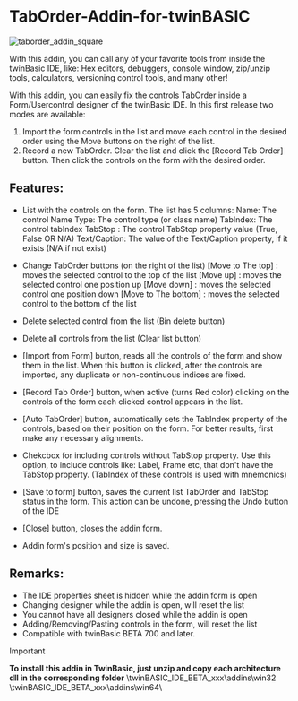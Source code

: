 # TabOrder-Addin-for-twinBASIC
![taborder_addin_square](https://github.com/user-attachments/assets/da9abb27-f4ce-4078-982b-9967221d7796)

With this addin, you can call any of your favorite tools from inside the twinBasic IDE,
like: Hex editors, debuggers, console window, zip/unzip tools, calculators, versioning control tools, and many other!

With this addin, you can easily fix the controls TabOrder inside a Form/Usercontrol designer of the twinBasic IDE.
In this first release two modes are available:
1) Import the form controls in the list and move each control in the desired order using the Move buttons on the right of the list.
2) Record a new TabOrder. Clear the list and click the [Record Tab Order] button. Then click the controls on the form with the desired order.



Features:
---------
- List with the controls on the form. The list has 5 columns:
  Name: The control Name
  Type: The control type (or class name)
  TabIndex: The control tabIndex
  TabStop : The control TabStop property value (True, False OR N/A)
  Text/Caption: The value of the Text/Caption property, if it exists (N/A  if not exist)

- Change TabOrder buttons (on the right of the list)
  [Move to The top] : moves the selected control to the top of the list
  [Move up] : moves the selected control one position up
  [Move down] : moves the selected control one position down
  [Move to The bottom] : moves the selected control to the bottom of the list

- Delete selected control from the list (Bin delete button)

- Delete all controls from the list (Clear list button)

- [Import from Form] button, reads all the controls of the form and show them in the list.
  When this button is clicked, after the controls are imported, any duplicate or non-continuous indices are fixed.

- [Record Tab Order] button, when active (turns Red color) clicking on the controls of the form
  each clicked control appears in the list.

- [Auto TabOrder] button, automatically sets the TabIndex property of the controls, based on their position
  on the form. For better results, first make any necessary alignments.

- Chekcbox for including controls without TabStop property. Use this option, to include controls like:
  Label, Frame etc, that don't have the TabStop property.
  (TabIndex of these controls is used with mnemonics)

- [Save to form] button, saves the current list TabOrder and TabStop status in the form.
  This action can be undone, pressing the Undo button of the IDE

- [Close] button, closes the addin form.

- Addin form's position and size is saved.




Remarks: 
--------
- The IDE properties sheet is hidden while the addin form is open
- Changing designer while the addin is open, will reset the list
- You cannot have all designers closed while the addin is open
- Adding/Removing/Pasting controls in the form, will reset the list
- Compatible with twinBasic BETA 700 and later.


> [!IMPORTANT]  
> **To install this addin in TwinBasic, just unzip and copy each architecture dll in the corresponding folder**
> \twinBASIC_IDE_BETA_xxx\addins\win32\
> \twinBASIC_IDE_BETA_xxx\addins\win64\
